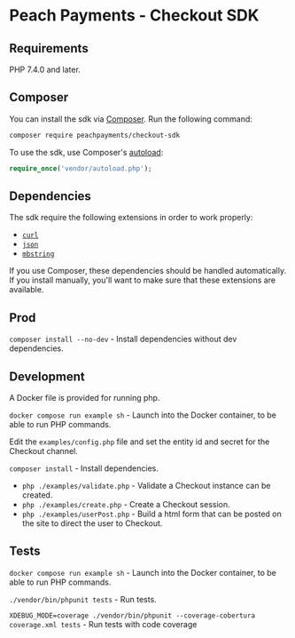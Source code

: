 # Peach Payments - Checkout SDK

## Requirements

PHP 7.4.0 and later.

## Composer

You can install the sdk via [Composer](http://getcomposer.org/). Run the following command:

```bash
composer require peachpayments/checkout-sdk
```

To use the sdk, use Composer's [autoload](https://getcomposer.org/doc/01-basic-usage.md#autoloading):

```php
require_once('vendor/autoload.php');
```

## Dependencies

The sdk require the following extensions in order to work properly:

- [`curl`](https://secure.php.net/manual/en/book.curl.php)
- [`json`](https://secure.php.net/manual/en/book.json.php)
- [`mbstring`](https://secure.php.net/manual/en/book.mbstring.php)

If you use Composer, these dependencies should be handled automatically. If you install manually, you'll want to make
sure that these extensions are available.

## Prod

`composer install --no-dev` - Install dependencies without dev dependencies.

## Development

A Docker file is provided for running php.

`docker compose run example sh` - Launch into the Docker container, to be able to run PHP commands.

Edit the `examples/config.php` file and set the entity id and secret for the Checkout channel.

`composer install` - Install dependencies.

  - `php ./examples/validate.php` - Validate a Checkout instance can be created.
  - `php ./examples/create.php` - Create a Checkout session.
  - `php ./examples/userPost.php` - Build a html form that can be posted on the site to direct the user to Checkout.


## Tests

`docker compose run example sh` - Launch into the Docker container, to be able to run PHP commands.

`./vendor/bin/phpunit tests` - Run tests.

`XDEBUG_MODE=coverage ./vendor/bin/phpunit --coverage-cobertura coverage.xml tests` - Run tests with code coverage
